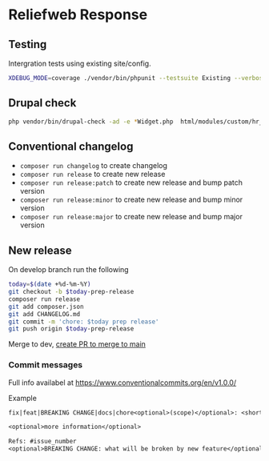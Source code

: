 # Reliefweb Response

## Testing

Intergration tests using existing site/config.

```bash
XDEBUG_MODE=coverage ./vendor/bin/phpunit --testsuite Existing --verbose
```

## Drupal check

```bash
php vendor/bin/drupal-check -ad -e *Widget.php  html/modules/custom/hr_paragraphs/src
```

## Conventional changelog

- `composer run changelog` to create changelog
- `composer run release` to create new release
- `composer run release:patch` to create new release and bump patch version
- `composer run release:minor` to create new release and bump minor version
- `composer run release:major` to create new release and bump major version

## New release

On develop branch run the following

```bash
today=$(date +%d-%m-%Y)
git checkout -b $today-prep-release
composer run release
git add composer.json
git add CHANGELOG.md
git commit -m 'chore: $today prep release'
git push origin $today-prep-release
```

Merge to dev, [create PR to merge to main](https://github.com/UN-OCHA/response-site/compare/main...develop)

### Commit messages

Full info availabel at https://www.conventionalcommits.org/en/v1.0.0/

Example

```txt
fix|feat|BREAKING CHANGE|docs|chore<optional>(scope)</optional>: <short title>

<optional>more information</optional>

Refs: #issue_number
<optional>BREAKING CHANGE: what will be broken by new feature</optional>
```
